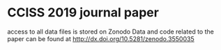 ﻿# CCISS 2019 journal paper
access to all data files is stored on Zonodo
Data and code related to the paper can be found at 
http://dx.doi.org/10.5281/zenodo.3550035

